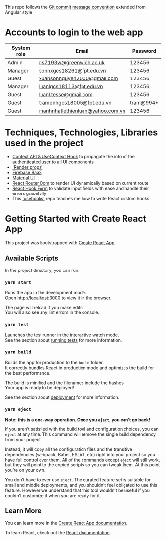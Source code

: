 This repo follows the [Git commit message convention](https://github.com/kazupon/git-commit-message-convention) extended from Angular style

# Accounts to login to the web app

| System role | Email                            | Password  |
| ----------- | -------------------------------- | --------- |
| Admin       | ns7193w@greenwich.ac.uk          | 123456    |
| Manager     | sonnxgcs18261@fpt.edu.vn         | 123456    |
| Guest       | xuansonnguyen2000@gmail.com      | 123456    |
| Manager     | luanlgcs18113@fpt.edu.vn         | 123456    |
| Guest       | luanl.tesse@gmail.com            | 123456    |
| Guest       | trampnhgcs18005@fpt.edu.vn       | tram@994* |
| Guest       | manhnhatlethienluan@yahoo.com.vn | 123456    |
# Techniques, Technologies, Libraries used in the project
+ [Context API & UseContext Hook](https://reactjs.org/docs/context.html) to propagate the info of the authenticated user to all UI components
+ ['Render props'](https://reactjs.org/docs/render-props.html)
+ [Firebase BaaS](https://firebase.google.com/docs)
+ [Material UI](https://material-ui.com/)
+ [React Router Dom](https://reactrouter.com/web/guides/quick-start) to render UI dynamically based on current route
+ [React Hook Form](https://github.com/react-hook-form/react-hook-form) to validate input fields with ease and handle their errors gracefully
+ This ['usehooks'](https://github.com/gragland/usehooks) repo teaches me how to write React custom hooks
# Getting Started with Create React App

This project was bootstrapped with [Create React App](https://github.com/facebook/create-react-app).

## Available Scripts

In the project directory, you can run:

### `yarn start`

Runs the app in the development mode.\
Open [http://localhost:3000](http://localhost:3000) to view it in the browser.

The page will reload if you make edits.\
You will also see any lint errors in the console.

### `yarn test`

Launches the test runner in the interactive watch mode.\
See the section about [running tests](https://facebook.github.io/create-react-app/docs/running-tests) for more information.

### `yarn build`

Builds the app for production to the `build` folder.\
It correctly bundles React in production mode and optimizes the build for the best performance.

The build is minified and the filenames include the hashes.\
Your app is ready to be deployed!

See the section about [deployment](https://facebook.github.io/create-react-app/docs/deployment) for more information.

### `yarn eject`

**Note: this is a one-way operation. Once you `eject`, you can’t go back!**

If you aren’t satisfied with the build tool and configuration choices, you can `eject` at any time. This command will remove the single build dependency from your project.

Instead, it will copy all the configuration files and the transitive dependencies (webpack, Babel, ESLint, etc) right into your project so you have full control over them. All of the commands except `eject` will still work, but they will point to the copied scripts so you can tweak them. At this point you’re on your own.

You don’t have to ever use `eject`. The curated feature set is suitable for small and middle deployments, and you shouldn’t feel obligated to use this feature. However we understand that this tool wouldn’t be useful if you couldn’t customize it when you are ready for it.

## Learn More

You can learn more in the [Create React App documentation](https://facebook.github.io/create-react-app/docs/getting-started).

To learn React, check out the [React documentation](https://reactjs.org/).
